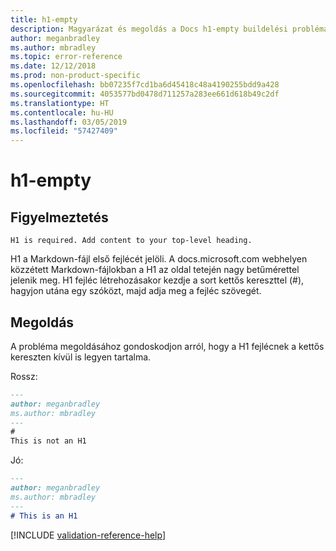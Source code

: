 ```yaml
---
title: h1-empty
description: Magyarázat és megoldás a Docs h1-empty buildelési problémájára.
author: meganbradley
ms.author: mbradley
ms.topic: error-reference
ms.date: 12/12/2018
ms.prod: non-product-specific
ms.openlocfilehash: bb07235f7cd1ba6d45418c48a4190255bdd9a428
ms.sourcegitcommit: 4053577bd0478d711257a283ee661d618b49c2df
ms.translationtype: HT
ms.contentlocale: hu-HU
ms.lasthandoff: 03/05/2019
ms.locfileid: "57427409"
---
```

# <a name="h1-empty"></a>h1-empty

## <a name="warning"></a>Figyelmeztetés

`H1 is required. Add content to your top-level heading.`

H1 a Markdown-fájl első fejlécét jelöli. A docs.microsoft.com webhelyen közzétett Markdown-fájlokban a H1 az oldal tetején nagy betűmérettel jelenik meg. H1 fejléc létrehozásakor kezdje a sort kettős kereszttel (#), hagyjon utána egy szóközt, majd adja meg a fejléc szövegét.

## <a name="resolution"></a>Megoldás

A probléma megoldásához gondoskodjon arról, hogy a H1 fejlécnek a kettős kereszten kívül is legyen tartalma.

Rossz:

```markdown
---
author: meganbradley
ms.author: mbradley
---
#
This is not an H1
```

Jó:

```markdown
---
author: meganbradley
ms.author: mbradley
---
# This is an H1
```

<!--make sure to add this file to your includes folder and verify the path-->
[!INCLUDE [validation-reference-help](includes/validation-reference-help.md)]